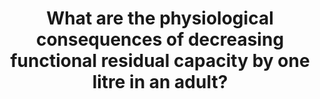 ---
title: "What are the physiological consequences of decreasing functional residual capacity by one litre in an adult?"
entityType: SAQ
exam: PEX
college: ANZCA
year: 2004
sitting: A
question: 12
passRate: 50
EC_expectedDomains:
- "As described then, to achieve a pass, candidates were expected to cover the majority of the following points: • Some definition of FRC, being: • The equilibrium point of the lung & chest wall, or • The lung volume at the end of a normal tidal breath, or • Residual volume + Expiratory reserve volume • An approximate normal value: FRC ≈ 2.2L, or 30mL/kg. • FRC will fall below closing volume, resulting in: • Airway/alveolar closing with atelectasis • An increase in V/Q mismatch, shunt and arterial hypoxaemia • Increased work of breathing to open airways/alveoli • A decrease in lung compliance. • An increase in airways resistance • Increased work of breathing. • Increased pulmonary vascular resistance. • Decreased store of oxygen."
EC_extraCredit:
- "Additional marks were attained for the following: • Quantification of “one litre” as a significant (~40-50%) decrease. • Increased work of breathing being multifactorial: • ↓ compliance, and • ↑airways resistance, and • critical opening pressure for collapsed alveoli • Decreased O2 store → • Increased breath-to-breath variation in PaO2 • Increased risk of hypoxaemia during induction of anaesthesia • Increased pulmonary vascular resistance → ↑ RV work • Graphs indicating effect of changing volume/FRC on: • Compliance • Airways resistance • Pulmonary vascular resistance"
EC_errorsCommon:
- "Many candidates duplicated material, first listing the functions of FRC in-depth, and then listing the consequences of a decrease. While making a short list is a useful aid, repeating several pages of text gains no additional marks and wastes valuable time."
- "Some candidates wasted time writing about the measurement of FRC, the respiratory changes in pregnancy, which were not asked."
- "Vague answers, such as “may result in ABG deficits” are not considered sufficient in detail."
---
